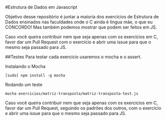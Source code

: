 #Estrutura de Dados em Javascript

Objetivo desse repositório é juntar a maioria dos exercícios de Estrutura de Dados ensinados nas faculdades onde o C ainda é língua mãe, o que eu CONCORDO! Mas também podemos mostrar que podem ser feitos em JS.

Caso você queira contribuir nem que seja apenas com os exercícios em C, favor dar um Pull Request com o exercício e abrir uma issue para que o mesmo seja passado para JS.

##Testes
Para testar cada exercício usaremos o mocha e o assert.

Instalando o Mocha

    [sudo] npm install -g mocha

Rodando um teste

    mocha exercicios/matriz-transposta/matriz-transposta-test.js

Caso você queira contribuir nem que seja apenas com os exercícios em C, favor dar um Pull Request, seguindo os padrões dos outros, com o exercício e abrir uma issue para que o mesmo seja passado para JS.

